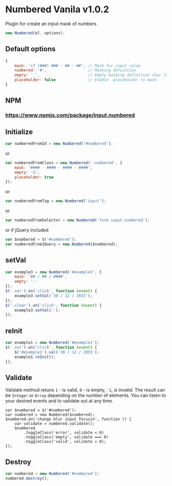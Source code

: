 # Numbered Vanila v1.0.2

Plugin for create an input mask of numbers

```javascript
new Numbered(el, options);
```
## Default options
```javascript
{
    mask: '+7 (###) ### - ## - ##', // Mask for input value
    numbered: '#',                  // Masking definition
    empty: '_',                     // Empty masking definition char (or space)
    placeholder: false              // Enable  placeholder to mask
}
```

## NPM
### https://www.npmjs.com/package/input.numbered

## Initialize
```javascript
var numberedFromId = new Numbered('#numbered');
```
or
```javascript
var numberedFromClass = new Numbered('.numbered', {
    mask: '#### - #### - #### - ####',
	empty: 'X',
	placeholder: true
});
```
or
```javascript
var numberedFromTag = new Numbered('input');
```
or
```javascript
var numberedFromSelector = new Numbered('form input.numbered');
```
or if jQuery included
```javascript
var $numbered = $('#numbered');
var numberedFromJQuery = new Numbered($numbered);
```

## setVal
```javascript
var example3 = new Numbered('#example3', {
	mask: '## / ## / ####',
	empty: '-'
});
$('.set').on('click', function (event) {
	example3.setVal('30 / 12 / 2015');
});
$('.clear').on('click', function (event) {
	example3.setVal('');
});
```
## reInit
```javascript
var example1 = new Numbered('#example1');
$('.set').on('click', function (event) {
    $('#example1').val('30 / 12 / 2015');
    example1.reInit();
});
```

## Validate
Validate method retuns `1` - is valid, `0` - is empty, `-1`, is invalid. The result can be `Integer` or `Array` depending on the number of elements. You can listen to your desired events and to validate out at any time.
```
var $numbered = $('#numbered');
var numbered = new Numbered($numbered);
$numbered.on('change blur input focusin', function () {
	var validate = numbered.validate();
	$numbered
		.toggleClass('error', validate < 0)
		.toggleClass('empty', validate === 0)
		.toggleClass('valid', validate > 0);
});
```

## Destroy

```javascript
var numbered = new Numbered('#numbered');
numbered.destroy();
```
